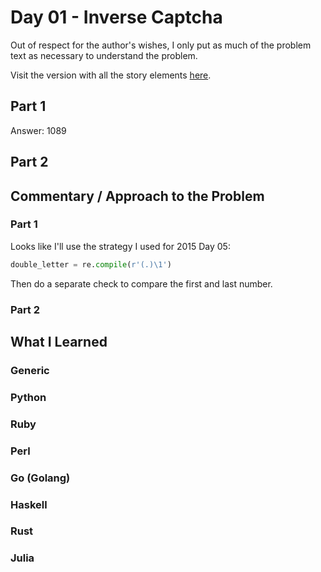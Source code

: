 # Day 01 - Inverse Captcha

Out of respect for the author's wishes, I only put as much of the problem text as necessary to understand the problem.

Visit the version with all the story elements [here](https://adventofcode.com/2017/day/1).

## Part 1
Answer: 1089
## Part 2

## Commentary / Approach to the Problem
### Part 1
Looks like I'll use the strategy I used for 2015 Day 05:

```python
double_letter = re.compile(r'(.)\1')
```

Then do a separate check to compare the first and last number.

### Part 2
## What I Learned

### Generic

### Python

### Ruby

### Perl

### Go (Golang)

### Haskell

### Rust

### Julia
    